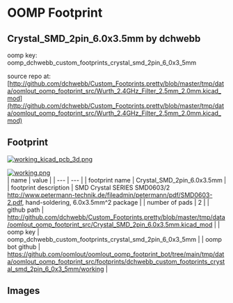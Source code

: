 # OOMP Footprint  
## Crystal_SMD_2pin_6.0x3.5mm  by dchwebb  
  
oomp key: oomp_dchwebb_custom_footprints_crystal_smd_2pin_6_0x3_5mm  
  
source repo at: [http://github.com/dchwebb/Custom_Footprints.pretty/blob/master/tmp/data/oomlout_oomp_footprint_src/Wurth_2.4GHz_Filter_2.5mm_2.0mm.kicad_mod](http://github.com/dchwebb/Custom_Footprints.pretty/blob/master/tmp/data/oomlout_oomp_footprint_src/Wurth_2.4GHz_Filter_2.5mm_2.0mm.kicad_mod)  
## Footprint  
  
[![working_kicad_pcb_3d.png](working_kicad_pcb_3d_600.png)](working_kicad_pcb_3d.png)  
  
[![working.png](working_600.png)](working.png)  
| name | value | 
| --- | --- | 
| footprint name | Crystal_SMD_2pin_6.0x3.5mm | 
| footprint description | SMD Crystal SERIES SMD0603/2 http://www.petermann-technik.de/fileadmin/petermann/pdf/SMD0603-2.pdf, hand-soldering, 6.0x3.5mm^2 package | 
| number of pads | 2 | 
| github path | http://github.com/dchwebb/Custom_Footprints.pretty/blob/master/tmp/data/oomlout_oomp_footprint_src/Crystal_SMD_2pin_6.0x3.5mm.kicad_mod | 
| oomp key | oomp_dchwebb_custom_footprints_crystal_smd_2pin_6_0x3_5mm | 
| oomp bot github | https://github.com/oomlout/oomlout_oomp_footprint_bot/tree/main/tmp/data/oomlout_oomp_footprint_src/footprints/dchwebb_custom_footprints_crystal_smd_2pin_6_0x3_5mm/working | 
## Images  
